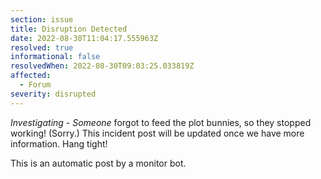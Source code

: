 ```yaml
---
section: issue
title: Disruption Detected
date: 2022-08-30T11:04:17.555963Z
resolved: true
informational: false
resolvedWhen: 2022-08-30T09:03:25.033819Z
affected:
  - Forum
severity: disrupted
---
```

*Investigating* - _Someone_ forgot to feed the plot bunnies, so they stopped working! (Sorry.) This incident post will be updated once we have more information. Hang tight!

This is an automatic post by a monitor bot.
        